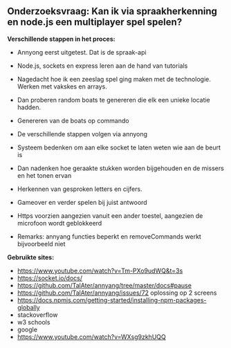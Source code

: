 ## Onderzoeksvraag: Kan ik via spraakherkenning en node.js een multiplayer spel spelen?

**Verschillende stappen in het proces:**
* Annyong eerst uitgetest. Dat is de spraak-api
* Node.js, sockets en express leren aan de hand van tutorials
* Nagedacht hoe ik een zeeslag spel ging maken met de technologie. Werken met vakskes en arrays.
* Dan proberen random boats te genereren die elk een unieke locatie hadden.
* Genereren van de boats op commando
* De verschillende stappen volgen via annyong
* Systeem bedenken om aan elke socket te laten weten wie aan de beurt is
* Dan nadenken hoe geraakte stukken worden bijgehouden en de missers en het tonen ervan
* Herkennen van gesproken letters en cijfers.
* Gameover en verder spelen bij juist antwoord
* Https voorzien aangezien vanuit een ander toestel, aangezien de microfoon wordt geblokkeerd  

* Remarks: annyang functies beperkt en removeCommands werkt bijvoorbeeld niet

**Gebruikte sites:**
* https://www.youtube.com/watch?v=Tm-PXo9udWQ&t=3s
* https://socket.io/docs/
* https://github.com/TalAter/annyang/tree/master/docs#pause
* https://github.com/TalAter/annyang/issues/72 oplossing op 2 screens
* https://docs.npmjs.com/getting-started/installing-npm-packages-globally
* stackoverflow
* w3 schools
* google
* https://www.youtube.com/watch?v=WXsg9zkhUQQ